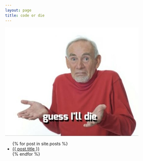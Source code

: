 ```yaml
---
layout: page
title: code or die
---
```


![Guess I'll Die](/assets/img/guess-ill-die.jpg "Guess I'll Die")

<ul>
  {% for post in site.posts %}
    <li>
      <a href="{{ post.url }}">{{ post.title }}</a>
    </li>
  {% endfor %}
</ul>